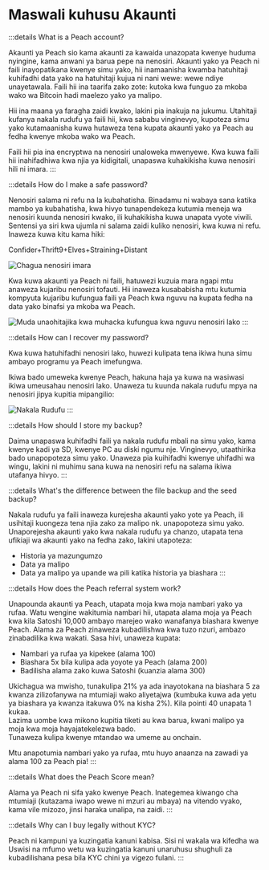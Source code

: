 # Maswali kuhusu Akaunti

:::details What is a Peach account?

Akaunti ya Peach sio kama akaunti za kawaida unazopata kwenye huduma nyingine, kama anwani ya barua pepe na nenosiri. Akaunti yako ya Peach ni faili inayopatikana kwenye simu yako, hii inamaanisha kwamba hatuhitaji kuhifadhi data yako na hatuhitaji kujua ni nani wewe: wewe ndiye unayetawala. Faili hii ina taarifa zako zote: kutoka kwa funguo za mkoba wako wa Bitcoin hadi maelezo yako ya malipo.

Hii ina maana ya faragha zaidi kwako, lakini pia inakuja na jukumu. Utahitaji kufanya nakala rudufu ya faili hii, kwa sababu vinginevyo, kupoteza simu yako kutamaanisha kuwa hutaweza tena kupata akaunti yako ya Peach au fedha kwenye mkoba wako wa Peach.

Faili hii pia ina encryptwa na nenosiri unaloweka mwenyewe. Kwa kuwa faili hii inahifadhiwa kwa njia ya kidigitali, unapaswa kuhakikisha kuwa nenosiri hili ni imara.
:::

:::details How do I make a safe password?

Nenosiri salama ni refu na la kubahatisha. Binadamu ni wabaya sana katika mambo ya kubahatisha, kwa hivyo tunapendekeza kutumia meneja wa nenosiri kuunda nenosiri kwako, ili kuhakikisha kuwa unapata vyote viwili. Sentensi ya siri kwa ujumla ni salama zaidi kuliko nenosiri, kwa kuwa ni refu. Inaweza kuwa kitu kama hiki:

Confider+Thrift9+Elves+Straining+Distant

![Chagua nenosiri imara](/img/faq/account/StrongPassword.png)

Kwa kuwa akaunti ya Peach ni faili, hatuwezi kuzuia mara ngapi mtu anaweza kujaribu nenosiri tofauti. Hii inaweza kusababisha mtu kutumia kompyuta kujaribu kufungua faili ya Peach kwa nguvu na kupata fedha na data yako binafsi ya mkoba wa Peach.

![Muda unaohitajika kwa muhacka kufungua kwa nguvu nenosiri lako](/img/faq/account/PWBruteForce.png)
:::

:::details How can I recover my password?

Kwa kuwa hatuhifadhi nenosiri lako, huwezi kulipata tena ikiwa huna simu ambayo programu ya Peach imefungwa.

Ikiwa bado umeweka kwenye Peach, hakuna haja ya kuwa na wasiwasi ikiwa umeusahau nenosiri lako. Unaweza tu kuunda nakala rudufu mpya na nenosiri jipya kupitia mipangilio:

![Nakala Rudufu](/img/faq/account/backups.png)
:::

:::details How should I store my backup?

Daima unapaswa kuhifadhi faili ya nakala rudufu mbali na simu yako, kama kwenye kadi ya SD, kwenye PC au diski ngumu nje. Vinginevyo, utaathirika bado unapopoteza simu yako. Unaweza pia kuihifadhi kwenye uhifadhi wa wingu, lakini ni muhimu sana kuwa na nenosiri refu na salama ikiwa utafanya hivyo.
:::

:::details What's the difference between the file backup and the seed backup?

Nakala rudufu ya faili inaweza kurejesha akaunti yako yote ya Peach, ili usihitaji kuongeza tena njia zako za malipo nk. unapopoteza simu yako. Unaporejesha akaunti yako kwa nakala rudufu ya chanzo, utapata tena ufikiaji wa akaunti yako na fedha zako, lakini utapoteza:

- Historia ya mazungumzo
- Data ya malipo
- Data ya malipo ya upande wa pili katika historia ya biashara
  :::

:::details How does the Peach referral system work?

Unapounda akaunti ya Peach, utapata moja kwa moja nambari yako ya rufaa. Watu wengine wakitumia nambari hii, utapata alama moja ya Peach kwa kila Satoshi 10,000 ambayo marejeo wako wanafanya biashara kwenye Peach. Alama za Peach zinaweza kubadilishwa kwa tuzo nzuri, ambazo zinabadilika kwa wakati. Sasa hivi, unaweza kupata:

- Nambari ya rufaa ya kipekee (alama 100)
- Biashara 5x bila kulipa ada yoyote ya Peach (alama 200)
- Badilisha alama zako kuwa Satoshi (kuanzia alama 300)

Ukichagua wa mwisho, tunakulipa 21% ya ada inayotokana na biashara 5 za kwanza zilizofanywa na mtumiaji wako aliyetajwa (kumbuka kuwa ada yetu ya biashara ya kwanza itakuwa 0% na kisha 2%). Kila pointi 40 unapata 1 kukaa.  
Lazima uombe kwa mikono kupitia tiketi au kwa barua, kwani malipo ya moja kwa moja hayajatekelezwa bado.  
Tunaweza kulipa kwenye mtandao wa umeme au onchain. 

Mtu anapotumia nambari yako ya rufaa, mtu huyo anaanza na zawadi ya alama 100 za Peach pia!
:::

:::details What does the Peach Score mean?

Alama ya Peach ni sifa yako kwenye Peach. Inategemea kiwango cha mtumiaji (kutazama iwapo wewe ni mzuri au mbaya) na vitendo vyako, kama vile mizozo, jinsi haraka unalipa, na zaidi.
:::

:::details Why can I buy legally without KYC?

Peach ni kampuni ya kuzingatia kanuni kabisa. Sisi ni wakala wa kifedha wa Uswisi na mfumo wetu wa kuzingatia kanuni unaruhusu shughuli za kubadilishana pesa bila KYC chini ya vigezo fulani.
:::

